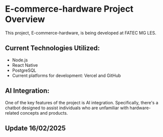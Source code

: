# E-commerce-hardware Project Overview

This project, E-commerce-hardware, is being developed at FATEC MG LES.

## Current Technologies Utilized:
- Node.js
- React Native
- PostgreSQL
- Current platforms for development: Vercel and GitHub

## AI Integration:
One of the key features of the project is AI integration. Specifically, there's a chatbot designed to assist individuals who are unfamiliar with hardware-related concepts and products.

## Update 16/02/2025
